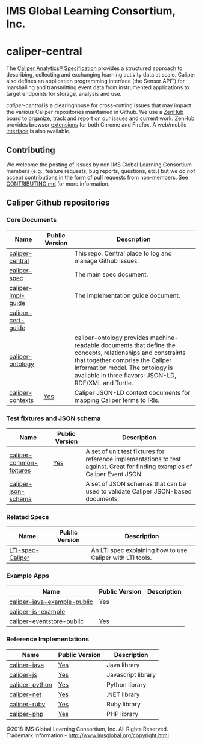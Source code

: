 # IMS Global Learning Consortium, Inc.

# caliper-central
The [Caliper Analytics® Specification](https://www.imsglobal.org/caliper/v1p1/caliper-spec-v1p1) 
provides a structured approach to describing, collecting and exchanging learning activity data at 
scale. Caliper also defines an application programming interface (the Sensor API™) for marshalling 
and transmitting event data from instrumented applications to target endpoints for storage, 
analysis and use.  

*caliper-central* is a clearinghouse for cross-cutting issues that may impact the various Caliper 
repositories maintained in Github.  We use a [ZenHub](https://www.zenhub.com/) board to organize, 
track and report on our issues and current work.  ZenHub provides browser 
[extensions](https://www.zenhub.com/extension) for both Chrome and Firefox. 
A web/mobile [interface](https://app.zenhub.com/) is also available.

## Contributing
We welcome the posting of issues by non IMS Global Learning Consortium members (e.g., feature 
requests, bug reports, questions, etc.) but we *do not* accept contributions in the form of pull 
requests from non-members. See [CONTRIBUTING.md](./CONTRIBUTING.md) for more 
information.

## Caliper Github repositories

### Core Documents

|Name|Public Version|Description|
|--- |--- |--- |
|[caliper-central](https://github.com/IMSGlobal/caliper-central)| |This repo. Central place to log and manage Github issues.|
|[caliper-spec](https://github.com/IMSGlobal/caliper-spec)| |The main spec document.|
|[caliper-impl-guide](https://github.com/IMSGlobal/caliper-impl-guide)| |The implementation guide document.|
|[caliper-cert-guide](https://github.com/IMSGlobal/caliper-cert-guide)| ||
|[caliper-ontology](https://github.com/IMSGlobal/caliper-ontology)| |caliper-ontology provides machine-readable documents that define the concepts, relationships and constraints that together comprise the Caliper information model. The ontology is available in three flavors: JSON-LD, RDF/XML and Turtle.|
|[caliper-contexts](https://github.com/IMSGlobal/caliper-contexts)|[Yes](https://github.com/IMSGlobal/caliper-contexts-public)|Caliper JSON-LD context documents for mapping Caliper terms to IRIs.|

### Test fixtures and JSON schema

|Name|Public Version|Description|
|--- |--- |--- |
|[caliper-common-fixtures](https://github.com/IMSGlobal/caliper-common-fixtures)|[Yes](https://github.com/IMSGlobal/caliper-common-fixtures-public)|A set of unit test fixtures for reference implementations to test against. Great for finding examples of Caliper Event JSON.|
|[caliper-json-schema](https://github.com/IMSGlobal/caliper-json-schema)| |A set of JSON schemas that can be used to validate Caliper JSON-based documents.|

### Related Specs

|Name|Public Version|Description|
|--- |--- |--- |
|[LTI-spec-Caliper](https://github.com/IMSGlobal/LTI-spec-Caliper)| |An LTI spec explaining how to use Caliper with LTI tools.|

### Example Apps

|Name|Public Version|Description|
|--- |--- |--- |
|[caliper-java-example-public](https://github.com/IMSGlobal/caliper-java-example-public)|Yes||
|[caliper-js-example](https://github.com/IMSGlobal/caliper-js-example)|||
|[caliper-eventstore-public](https://github.com/IMSGlobal/caliper-eventstore-public)|Yes||

### Reference Implementations

|Name|Public Version|Description|
|--- |--- |--- |
|[caliper-java](https://github.com/IMSGlobal/caliper-java)|[Yes](https://github.com/IMSGlobal/caliper-java-public)|Java library|
|[caliper-js](https://github.com/IMSGlobal/caliper-js)|[Yes](https://github.com/IMSGlobal/caliper-js-public)|Javascript library|
|[caliper-python](https://github.com/IMSGlobal/caliper-python)|[Yes](https://github.com/IMSGlobal/caliper-python-public)|Python library|
|[caliper-net](https://github.com/IMSGlobal/caliper-net)|[Yes](https://github.com/IMSGlobal/caliper-net-public)|.NET library|
|[caliper-ruby](https://github.com/IMSGlobal/caliper-ruby)|[Yes](https://github.com/IMSGlobal/caliper-ruby-public)|Ruby library|
|[caliper-php](https://github.com/IMSGlobal/caliper-php)|[Yes](https://github.com/IMSGlobal/caliper-php-public)|PHP library|


©2018 IMS Global Learning Consortium, Inc. All Rights Reserved.
Trademark Information - http://www.imsglobal.org/copyright.html

